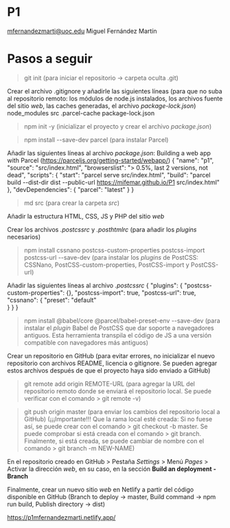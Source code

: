 # P1

mfernandezmarti@uoc.edu
Miguel Fernández Martín

# Pasos a seguir

> git init (para iniciar el repositorio -> carpeta oculta .git)

Crear el archivo .gitignore y añadirle las siguientes líneas (para que no suba al repositorio remoto: los módulos de node.js instalados, los archivos fuente del sitio *web*, las caches generadas, el archivo *package-lock.json*)
    node_modules
    src
    .parcel-cache
    package-lock.json

> npm init -y (inicializar el proyecto y crear el archivo *package.json*)

> npm install --save-dev parcel (para instalar Parcel)

Añadir las siguientes líneas al archivo *package.json*: Building a web app with Parcel (https://parceljs.org/getting-started/webapp/)
    {
        "name": "p1",
        "source": "src/index.html",
        "browserslist": "> 0.5%, last 2 versions, not dead",
        "scripts": {
            "start": "parcel serve src/index.html",
            "build": "parcel build --dist-dir dist --public-url https://mifemar.github.io/P1 src/index.html"
        },
        "devDependencies": {
            "parcel": "latest"
        }
    }

> md src (para crear la carpeta *src*)

Añadir la estructura HTML, CSS, JS y PHP del sitio *web*

Crear los archivos *.postcssrc* y *.posthtmlrc* (para añadir los *plugins* necesarios)

> npm install cssnano postcss-custom-properties postcss-import postcss-url --save-dev (para instalar los *plugins* de PostCSS: CSSNano, PostCSS-custom-properties, PostCSS-import y PostCSS-url)

Añadir las siguientes líneas al archivo *.postcssrc*
    {
        "plugins": {
            "postcss-custom-properties": {},
            "postcss-import": true,
            "postcss-url": true,
            "cssnano": {
                "preset": "default"   
            }
        }
    }

> npm install @babel/core @parcel/babel-preset-env --save-dev  (para instalar el *plugin* Babel de PostCSS que dar soporte a navegadores antiguos. Esta herramienta transpila el código de JS a una versión compatible con navegadores más antiguos)

Crear un repositorio en GitHub (para evitar errores, no inicializar el nuevo repositorio con archivos README, licencia o gitignore. Se pueden agregar estos archivos después de que el proyecto haya sido enviado a GitHub)

> git remote add origin REMOTE-URL (para agregar la URL del repositorio remoto donde se enviará el repositorio local. Se puede verificar con el comando > git remote -v)

> git push origin master (para enviar los cambios del repositorio local a GitHub) (¡¡¡Importante!!! Que la rama local esté creada: Si no fuese así, se puede crear con el comando > git checkout -b master. Se puede comprobar si está creada con el comando > git branch. Finalmente, si está creada, se puede cambiar de nombre con el comando > git branch -m NEW-NAME)

En el repositorio creado en GitHub > Pestaña *Settings* > Menú *Pages* > Activar la dirección *web*, en su caso, en la sección **Build an deployment - Branch**

Finalmente, crear un nuevo sitio *web* en Netlify a partir del código disponible en GitHub (Branch to deploy -> master, Build command -> npm run build, Publish directory -> dist)

https://p1mfernandezmarti.netlify.app/
